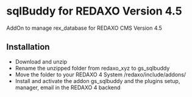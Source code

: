 sqlBuddy for REDAXO Version 4.5
==========

AddOn to manage rex_database for REDAXO CMS Version 4.5

Installation
-------
* Download and unzip
* Rename the unzipped folder from redaxo_xyz to gs_sqlbuddy
* Move the folder to your REDAXO 4 System /redaxo/include/addons/
* Install and activate the addon gs_sqlbuddy and the plugins setup, manager, email in the REDAXO 4 backend
